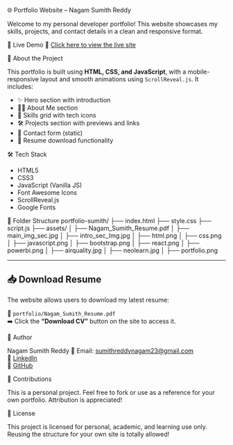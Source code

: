 🌐 Portfolio Website – Nagam Sumith Reddy

Welcome to my personal developer portfolio! This website showcases my skills, projects, and contact details in a clean and responsive format.

🚀 Live Demo
🔗 [Click here to view the live site](https://nsumithreddy.github.io/portfolio-sumith)

📄 About the Project

This portfolio is built using **HTML, CSS, and JavaScript**, with a mobile-responsive layout and smooth animations using `ScrollReveal.js`. It includes:

- ✨ Hero section with introduction
- 👨‍💻 About Me section
- 🧠 Skills grid with tech icons
- 🛠️ Projects section with previews and links
- 📩 Contact form (static)
- 📄 Resume download functionality

🛠️ Tech Stack

- HTML5
- CSS3
- JavaScript (Vanilla JS)
- Font Awesome Icons
- ScrollReveal.js
- Google Fonts

📁 Folder Structure
portfolio-sumith/
├── index.html
├── style.css
├── script.js
├── assets/
│ ├── Nagam_Sumith_Resume.pdf
│ ├── main_img_sec.jpg
│ ├── intro_sec_Img.jpg
│ ├── html.png
│ ├── css.png
│ ├── javascript.png
│ ├── bootstrap.png
│ ├── react.png
│ ├── powerbi.png
│ ├── airquality.jpg
│ ├── neolearn.jpg
│ ├── portfolio.png


---

## 📥 Download Resume

The website allows users to download my latest resume:

📄 `portfolio/Nagam_Sumith_Resume.pdf`  
➡️ Click the **“Download CV”** button on the site to access it.

👤 Author

Nagam Sumith Reddy
📧 Email: sumithreddynagam23@gmail.com  
🔗 [LinkedIn](https://www.linkedin.com/in/sumithreddy-n-52a506253)  
🔗 [GitHub](https://github.com/Nsumithreddy)

🙌 Contributions

This is a personal project. Feel free to fork or use as a reference for your own portfolio. Attribution is appreciated!

🪪 License

This project is licensed for personal, academic, and learning use only.  
Reusing the structure for your own site is totally allowed!



